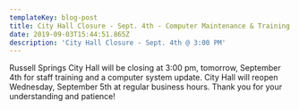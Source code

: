 ```yaml
---
templateKey: blog-post
title: City Hall Closure - Sept. 4th - Computer Maintenance & Training
date: 2019-09-03T15:44:51.865Z
description: 'City Hall Closure - Sept. 4th @ 3:00 PM'
---
```

Russell Springs City Hall will be closing at 3:00 pm, tomorrow, September 4th for staff training and a computer system update. City Hall will reopen Wednesday, September 5th at regular business hours. Thank you for your understanding and patience!
